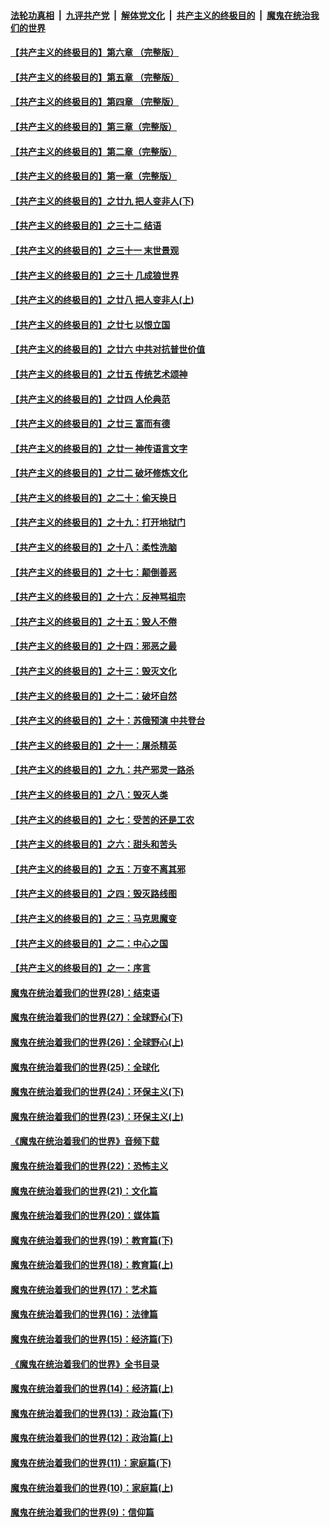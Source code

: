 

####  [法轮功真相](../../../../basic/blob/master/README.md?t=07051931) &nbsp;|&nbsp; [九评共产党](../../../../9ping.md/blob/master/README.md?t=07051931) &nbsp;|&nbsp; [解体党文化](../../../../jtdwh.md/blob/master/README.md?t=07051931)  &nbsp;|&nbsp; [共产主义的终极目的](../../../../gczydzjmd.md/blob/master/README.md?t=07051931) &nbsp;|&nbsp; [魔鬼在统治我们的世界](../../../../mgztzwmdsj.md/blob/master/README.md?t=07051931) 

#### [【共产主义的终极目的】第六章 （完整版）](../pages/nsc422/n11428913.md?t=07051931) 

#### [【共产主义的终极目的】第五章 （完整版）](../pages/nsc422/n11428912.md?t=07051931) 

#### [【共产主义的终极目的】第四章 （完整版）](../pages/nsc422/n11428907.md?t=07051931) 

#### [【共产主义的终极目的】第三章（完整版）](../pages/nsc422/n11428848.md?t=07051931) 

#### [【共产主义的终极目的】第二章（完整版）](../pages/nsc422/n11428831.md?t=07051931) 

#### [【共产主义的终极目的】第一章（完整版）](../pages/nsc422/n11417651.md?t=07051931) 

#### [【共产主义的终极目的】之廿九 把人变非人(下)](../pages/nsc422/n11344140.md?t=07051931) 

#### [【共产主义的终极目的】之三十二 结语](../pages/nsc422/n11360535.md?t=07051931) 

#### [【共产主义的终极目的】之三十一 末世景观](../pages/nsc422/n11351129.md?t=07051931) 

#### [【共产主义的终极目的】之三十 几成狼世界](../pages/nsc422/n11348280.md?t=07051931) 

#### [【共产主义的终极目的】之廿八 把人变非人(上)](../pages/nsc422/n11340492.md?t=07051931) 

#### [【共产主义的终极目的】之廿七 以恨立国](../pages/nsc422/n11336944.md?t=07051931) 

#### [【共产主义的终极目的】之廿六 中共对抗普世价值](../pages/nsc422/n11324785.md?t=07051931) 

#### [【共产主义的终极目的】之廿五 传统艺术颂神](../pages/nsc422/n11296396.md?t=07051931) 

#### [【共产主义的终极目的】之廿四 人伦典范](../pages/nsc422/n11296397.md?t=07051931) 

#### [【共产主义的终极目的】之廿三 富而有德](../pages/nsc422/n11283598.md?t=07051931) 

#### [【共产主义的终极目的】之廿一 神传语言文字](../pages/nsc422/n11263265.md?t=07051931) 

#### [【共产主义的终极目的】之廿二 破坏修炼文化](../pages/nsc422/n11245728.md?t=07051931) 

#### [【共产主义的终极目的】之二十：偷天换日](../pages/nsc422/n11238846.md?t=07051931) 

#### [【共产主义的终极目的】之十九：打开地狱门](../pages/nsc422/n11206376.md?t=07051931) 

#### [【共产主义的终极目的】之十八：柔性洗脑](../pages/nsc422/n11199994.md?t=07051931) 

#### [【共产主义的终极目的】之十七：颠倒善恶](../pages/nsc422/n11179782.md?t=07051931) 

#### [【共产主义的终极目的】之十六：反神骂祖宗](../pages/nsc422/n11166798.md?t=07051931) 

#### [【共产主义的终极目的】之十五：毁人不倦](../pages/nsc422/n11166792.md?t=07051931) 

#### [【共产主义的终极目的】之十四：邪恶之最](../pages/nsc422/n11150249.md?t=07051931) 

#### [【共产主义的终极目的】之十三：毁灭文化](../pages/nsc422/n11135227.md?t=07051931) 

#### [【共产主义的终极目的】之十二：破坏自然](../pages/nsc422/n11135214.md?t=07051931) 

#### [【共产主义的终极目的】之十：苏俄预演 中共登台](../pages/nsc422/n11118424.md?t=07051931) 

#### [【共产主义的终极目的】之十一：屠杀精英](../pages/nsc422/n11118442.md?t=07051931) 

#### [【共产主义的终极目的】之九：共产邪灵一路杀](../pages/nsc422/n11114139.md?t=07051931) 

#### [【共产主义的终极目的】之八：毁灭人类](../pages/nsc422/n11108503.md?t=07051931) 

#### [【共产主义的终极目的】之七：受苦的还是工农](../pages/nsc422/n11101809.md?t=07051931) 

#### [【共产主义的终极目的】之六：甜头和苦头](../pages/nsc422/n11096971.md?t=07051931) 

#### [【共产主义的终极目的】之五：万变不离其邪](../pages/nsc422/n11091285.md?t=07051931) 

#### [【共产主义的终极目的】之四：毁灭路线图](../pages/nsc422/n11086284.md?t=07051931) 

#### [【共产主义的终极目的】之三：马克思魔变](../pages/nsc422/n11061941.md?t=07051931) 

#### [【共产主义的终极目的】之二：中心之国](../pages/nsc422/n11047728.md?t=07051931) 

#### [【共产主义的终极目的】之一：序言](../pages/nsc422/n11086077.md?t=07051931) 

#### [魔鬼在统治着我们的世界(28)：结束语](../pages/nsc422/n10936246.md?t=07051931) 

#### [魔鬼在统治着我们的世界(27)：全球野心(下)](../pages/nsc422/n10928319.md?t=07051931) 

#### [魔鬼在统治着我们的世界(26)：全球野心(上)](../pages/nsc422/n10900318.md?t=07051931) 

#### [魔鬼在统治着我们的世界(25)：全球化](../pages/nsc422/n10788205.md?t=07051931) 

#### [魔鬼在统治着我们的世界(24)：环保主义(下)](../pages/nsc422/n10695307.md?t=07051931) 

#### [魔鬼在统治着我们的世界(23)：环保主义(上)](../pages/nsc422/n10688613.md?t=07051931) 

#### [《魔鬼在统治着我们的世界》音频下载](../pages/nsc422/n10635553.md?t=07051931) 

#### [魔鬼在统治着我们的世界(22)：恐怖主义](../pages/nsc422/n10614727.md?t=07051931) 

#### [魔鬼在统治着我们的世界(21)：文化篇](../pages/nsc422/n10597706.md?t=07051931) 

#### [魔鬼在统治着我们的世界(20)：媒体篇](../pages/nsc422/n10586579.md?t=07051931) 

#### [魔鬼在统治着我们的世界(19)：教育篇(下)](../pages/nsc422/n10564808.md?t=07051931) 

#### [魔鬼在统治着我们的世界(18)：教育篇(上)](../pages/nsc422/n10526970.md?t=07051931) 

#### [魔鬼在统治着我们的世界(17)：艺术篇](../pages/nsc422/n10499093.md?t=07051931) 

#### [魔鬼在统治着我们的世界(16)：法律篇](../pages/nsc422/n10485969.md?t=07051931) 

#### [魔鬼在统治着我们的世界(15)：经济篇(下)](../pages/nsc422/n10469975.md?t=07051931) 

#### [《魔鬼在统治着我们的世界》全书目录](../pages/nsc422/n10464261.md?t=07051931) 

#### [魔鬼在统治着我们的世界(14)：经济篇(上)](../pages/nsc422/n10457370.md?t=07051931) 

#### [魔鬼在统治着我们的世界(13)：政治篇(下)](../pages/nsc422/n10448270.md?t=07051931) 

#### [魔鬼在统治着我们的世界(12)：政治篇(上)](../pages/nsc422/n10444576.md?t=07051931) 

#### [魔鬼在统治着我们的世界(11)：家庭篇(下)](../pages/nsc422/n10440961.md?t=07051931) 

#### [魔鬼在统治着我们的世界(10)：家庭篇(上)](../pages/nsc422/n10435448.md?t=07051931) 

#### [魔鬼在统治着我们的世界(9)：信仰篇](../pages/nsc422/n10432159.md?t=07051931) 

